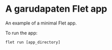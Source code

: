 # A garudapaten Flet app

An example of a minimal Flet app.

To run the app:

```
flet run [app_directory]
```